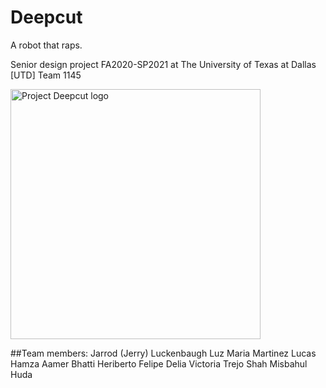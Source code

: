# Deepcut

A robot that raps.

Senior design project FA2020-SP2021 at The University of Texas at Dallas [UTD]
Team 1145

<img src="https://github.com/jluckenbaugh2/Deepcut/blob/master/docs/pictures/deepcut.png" alt="Project Deepcut logo" width="400">

##Team members:
Jarrod (Jerry) Luckenbaugh
Luz Maria Martinez Lucas
Hamza Aamer Bhatti
Heriberto Felipe
Delia Victoria Trejo
Shah Misbahul Huda
